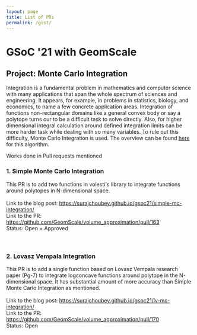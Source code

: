 ```yaml
---
layout: page
title: List of PRs
permalink: /gist/
---
```


# GSoC '21 with GeomScale

## Project: Monte Carlo Integration
Integration is a fundamental problem in mathematics and computer science with many applications that span the 
whole spectrum of sciences and engineering. It appears, for example, in problems in statistics, biology, and 
economics, to name a few concrete application areas. Integration of functions non-rectangular domains like a 
general convex body or say a polytope turns our to be a difficult task to solve directly. 
Also, for higher dimensional integral calculation around defined integration limits can be more harder 
task while dealing with so many variables. To rule out this difficulty, Monte Carlo Integration is used. 
The overview can be found [here](https://en.wikipedia.org/wiki/Monte_Carlo_integration#Overview) for this algorithm.

Works done in Pull requests mentioned

### 1. Simple Monte Carlo Integration<BR>
This PR is to add two functions in volesti's library to integrate functions around polytopes in N-dimensional space. 
<br><br>
Link to the blog post: https://surajchoubey.github.io/gsoc21/simple-mc-integration/<br>
Link to the PR: https://github.com/GeomScale/volume_approximation/pull/163<br>
Status: Open + Approved<br>
<br><br>
### 2. Lovasz Vempala Integration<BR>
This PR is to add a single function based on Lovasz Vempala research paper (Pg-7) to integrate logconcave functions around polytope in the N-dimensional space. It has substantial amount of more accuracy than Simple Monte Carlo Integration as mentioned.
<br><br>
Link to the blog post: https://surajchoubey.github.io/gsoc21/lv-mc-integration/<br>
Link to the PR: https://github.com/GeomScale/volume_approximation/pull/170<br>
Status: Open<br>